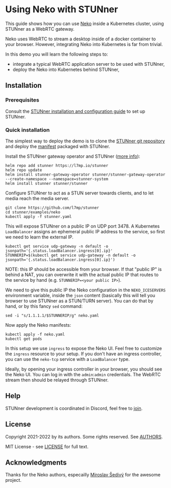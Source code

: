 # Using Neko with STUNner

This guide shows how you can use [Neko](https://github.com/m1k1o/neko/)
inside a Kubernetes cluster, using STUNner as a WebRTC gateway.

Neko uses WebRTC to stream a desktop inside of a docker container to your browser.
However, integrating Neko into Kubernetes is far from trivial.

In this demo you will learn the following steps to:
* integrate a typical WebRTC application server to be used with STUNner,
* deploy the Neko into Kubernetes behind STUNner,

## Installation

### Prerequisites

Consult the [STUNner installation and configuration guide](../../doc/INSTALL.md) to set up STUNner.

### Quick installation

The simplest way to deploy the demo is to clone the [STUNner git
repository](https://github.com/l7mp/stunner) and deploy the
[manifest](neko.yaml) packaged with STUNner.

Install the STUNner gateway operator and STUNner ([more info](https://github.com/l7mp/stunner-helm)):

```console
helm repo add stunner https://l7mp.io/stunner
helm repo update
helm install stunner-gateway-operator stunner/stunner-gateway-operator --create-namespace --namespace=stunner-system
helm install stunner stunner/stunner
```

Configure STUNner to act as a STUN server towards clients, and to let media reach the media server.

```
git clone https://github.com/l7mp/stunner
cd stunner/examples/neko
kubectl apply -f stunner.yaml
```

This will expose STUNner on a public IP on UDP port 3478. A Kubernetes `LoadBalancer` assigns an
ephemeral public IP address to the service, so first we need to learn the external IP.

```
kubectl get service udp-gateway -n default -o jsonpath='{.status.loadBalancer.ingress[0].ip}'
STUNNERIP=$(kubectl get service udp-gateway -n default -o jsonpath='{.status.loadBalancer.ingress[0].ip}')
```

NOTE: this IP should be accessible from your browser. If that "public IP" is behind a NAT, you can overwrite it with the actual
public IP that routes to the service by hand (e.g. `STUNNERIP=<your public IP>`).

We need to give this public IP the Neko configuration in the `NEKO_ICESERVERS` environment variable, inside the `json` content (basically this will tell you browser to use STUNner as a STUN/TURN server).
You can do that by hand, or by this fancy `sed` command:
```
sed -i "s/1.1.1.1/$STUNNERIP/g" neko.yaml
```

Now apply the Neko manifests:
```
kubectl apply -f neko.yaml
kubectl get pods
```

In this setup we use `ingress` to expose the Neko UI. Feel free to customize the `ingress` resource to your setup.
If you don't have an ingress controller, you can use the `neko-tcp` service with a `LoadBalancer` type.

Ideally, by opening your ingress controller in your browser, you should see the Neko UI. You can log in with the `admin`:`admin` credentials. The WebRTC stream then should be relayed through STUNner.

## Help

STUNner development is coordinated in Discord, feel free to [join](https://discord.gg/DyPgEsbwzc).

## License

Copyright 2021-2022 by its authors. Some rights reserved. See [AUTHORS](../../AUTHORS).

MIT License - see [LICENSE](../../LICENSE) for full text.

## Acknowledgments

Thanks for the Neko authors, especailly [Miroslav Šedivý](https://github.com/m1k1o) for the awesome project.
